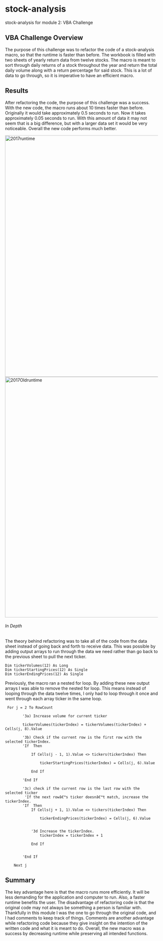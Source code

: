 # stock-analysis
stock-analysis for module 2: VBA Challenge

## VBA Challenge Overview
The purpose of this challenge was to refactor the code of a stock-analysis macro, so that the runtime is faster than before. The workbook is filled with two sheets of yearly return data from twelve stocks. The macro is meant to sort through daily returns of a stock throughout the year and return the total daily volume along with a return percentage for said stock. This is a lot of data to go through, so it is imperative to have an efficient macro.

## Results
After refactoring the code, the purpose of this challenge was a success. With the new code, the macro runs about 10 times faster than before. Originally it would take approximately 0.5 seconds to run. Now it takes approximately 0.05 seconds to run. With this amount of data it may not seem that is a big difference, but with a larger data set it would be very noticeable. Overall the new code performs much better.

<img width="793" alt="2017runtime" src="https://user-images.githubusercontent.com/104074135/178914235-04275cc5-6339-420e-9b87-aa0224db859f.png">
<img width="790" alt="2017Oldruntime" src="https://user-images.githubusercontent.com/104074135/178914575-c9b40601-9a47-44c8-b6b8-1ab939d7fa55.png">

###### In Depth
The theory behind refactoring was to take all of the code from the data sheet instead of going back and forth to receive data. This was possible by adding output arrays to run through the data we need rather than go back to the previous sheet to pull the next ticker. 

```
Dim tickerVolumes(12) As Long
Dim tickerStartingPrices(12) As Single
Dim tickerEndingPrices(12) As Single
``` 

Previously, the macro ran a nested for loop. By adding these new output arrays I was able to remove the nested for loop. This means instead of looping through the data twelve times, I only had to loop through it once and went through each array ticker in the same loop.

```
 For j = 2 To RowCount
      
        '3a) Increase volume for current ticker
        
        tickerVolumes(tickerIndex) = tickerVolumes(tickerIndex) + Cells(j, 8).Value
        
        '3b) Check if the current row is the first row with the selected tickerIndex.
        'If  Then
            
            If Cells(j - 1, 1).Value <> tickers(tickerIndex) Then
            
                tickerStartingPrices(tickerIndex) = Cells(j, 6).Value
                
            End If
                  
        'End If
        
        '3c) check if the current row is the last row with the selected ticker
         'If the next rowâ€™s ticker doesnâ€™t match, increase the tickerIndex.
        'If  Then
            If Cells(j + 1, 1).Value <> tickers(tickerIndex) Then
            
                tickerEndingPrices(tickerIndex) = Cells(j, 6).Value
            

            '3d Increase the tickerIndex.
                tickerIndex = tickerIndex + 1
                
            End If
            
            
        'End If
    
    Next j
```

## Summary
The key advantage here is that the macro runs more efficiently. It will be less demanding for the application and computer to run. Also, a faster runtime benefits the user. The disadvantage of refactoring code is that the original code may not always be something a person is familiar with. Thankfully in this module I was the one to go through the original code, and I had comments to keep track of things. Comments are another advantage while refactoring code because they give insight on the intention of the written code and what it is meant to do. Overall, the new macro was a success by decreasing runtime while preserving all intended functions.
